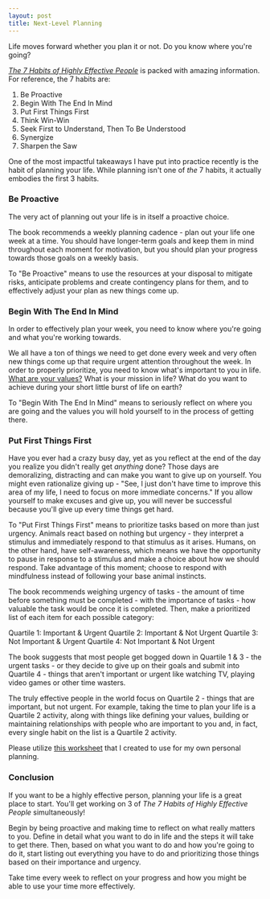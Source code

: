 ```yaml
---
layout: post
title: Next-Level Planning
---
```


Life moves forward whether you plan it or not.  Do you know where you're going?

[*The 7 Habits of Highly Effective People*](https://www.amazon.com/Habits-Highly-Effective-People-Powerful/dp/1451639619/) is packed with amazing information.  For reference, the 7 habits are:

1. Be Proactive
2. Begin With The End In Mind
3. Put First Things First
4. Think Win-Win
5. Seek First to Understand, Then To Be Understood
6. Synergize
7. Sharpen the Saw

One of the most impactful takeaways I have put into practice recently is the habit of planning your life.  While planning isn't one of *the* 7 habits, it actually embodies the first 3 habits.

### Be Proactive

The very act of planning out your life is in itself a proactive choice.

The book recommends a weekly planning cadence - plan out your life one week at a time.  You should have longer-term goals and keep them in mind throughout each moment for motivation, but you should plan your progress towards those goals on a weekly basis.

To "Be Proactive" means to use the resources at your disposal to mitigate risks, anticipate problems and create contingency plans for them, and to effectively adjust your plan as new things come up.

### Begin With The End In Mind

In order to effectively plan your week, you need to know where you're going and what you're working towards.

We all have a ton of things we need to get done every week and very often new things come up that require urgent attention throughout the week.  In order to properly prioritize, you need to know what's important to you in life.  [What are your values?](http://sofabshirts.com/define-your-values/)  What is your mission in life?  What do you want to achieve during your short little burst of life on earth?

To "Begin With The End In Mind" means to seriously reflect on where you are going and the values you will hold yourself to in the process of getting there.

### Put First Things First

Have you ever had a crazy busy day, yet as you reflect at the end of the day you realize you didn't really get *anything* done?  Those days are demoralizing, distracting and can make you want to give up on yourself.  You might even rationalize giving up - "See, I just don't have time to improve this area of my life, I need to focus on more immediate concerns."  If you allow yourself to make excuses and give up, you will never be successful because you'll give up every time things get hard.

To "Put First Things First" means to prioritize tasks based on more than just urgency.  Animals react based on nothing but urgency - they interpret a stimulus and immediately respond to that stimulus as it arises.  Humans, on the other hand, have self-awareness, which means we have the opportunity to pause in response to a stimulus and make a choice about how we should respond.  Take advantage of this moment; choose to respond with mindfulness instead of following your base animal instincts.

The book recommends weighing urgency of tasks - the amount of time before something must be completed - with the importance of tasks - how valuable the task would be once it is completed.  Then, make a prioritized list of each item for each possible category:

Quartile 1: Important & Urgent
Quartile 2: Important & Not Urgent
Quartile 3: Not Important & Urgent
Quartile 4: Not Important & Not Urgent

The book suggests that most people get bogged down in Quartile 1 & 3 - the urgent tasks - or they decide to give up on their goals and submit into Quartile 4 - things that aren't important or urgent like watching TV, playing video games or other time wasters.

The truly effective people in the world focus on Quartile 2 - things that are important, but not urgent.  For example, taking the time to plan your life is a Quartile 2 activity, along with things like defining your values, building or maintaining relationships with people who are important to you and, in fact, every single habit on the list is a Quartile 2 activity.

Please utilize [this worksheet](https://docs.google.com/document/d/1qlYBXkTea9AjyFKvUuCIKQF9l_c9kdVWmaKlPmsDTs8/edit?usp=sharing) that I created to use for my own personal planning.

### Conclusion

If you want to be a highly effective person, planning your life is a great place to start.  You'll get working on 3 of *The 7 Habits of Highly Effective People* simultaneously!

Begin by being proactive and making time to reflect on what really matters to you.  Define in detail what you want to do in life and the steps it will take to get there.  Then, based on what you want to do and how you're going to do it, start listing out everything you have to do and prioritizing those things based on their importance and urgency.

Take time every week to reflect on your progress and how you might be able to use your time more effectively.
